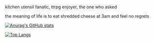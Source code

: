 kitchen utensil fanatic, ttrpg enjoyer, the one who asked

the meaning of life is to eat shredded cheese at 3am and feel no regrets

[![Anurag's GitHub stats](https://github-readme-stats.vercel.app/api?username=RealKrzos&show_icons=true&theme=great-gatsby&count_private=true&include_all_commits=true)](https://github.com/anuraghazra/github-readme-stats)

[![Top Langs](https://github-readme-stats.vercel.app/api/top-langs/?username=RealKrzos&layout=compact&theme=great-gatsby)](https://github.com/anuraghazra/github-readme-stats)
